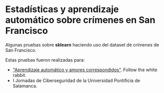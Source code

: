 # Estadísticas y aprendizaje automático sobre crímenes en San Francisco

Algunas pruebas sobre **sklearn** haciendo uso del dataset de crímenes de San Francisco.

Estas pruebas fueron realizadas para:

- ["Aprendizaje automático y amores correspondidos"](https://fwhibbit.es/aprendizaje-automatico-y-amores-correspondidos). Follow the white rabbit.
- I Jornadas de Ciberseguridad de la Universidad Pontificia de Salamanca.